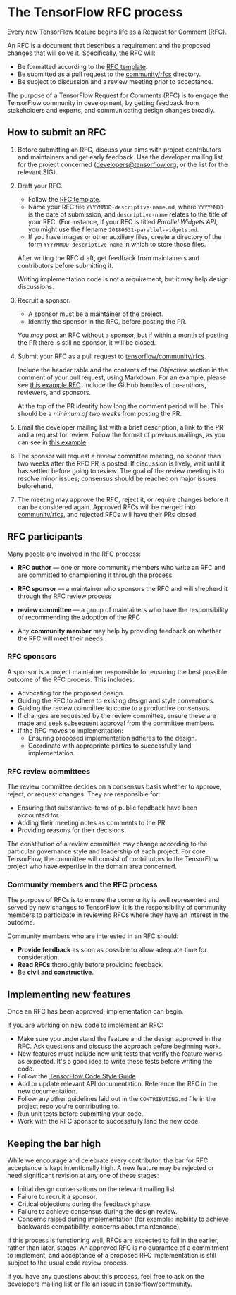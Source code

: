 # The TensorFlow RFC process

Every new TensorFlow feature begins life as a Request for Comment (RFC).

An RFC is a document that describes a requirement and the proposed changes that
will solve it. Specifically, the RFC will:

*   Be formatted according to the
    [RFC template](https://github.com/tensorflow/community/blob/master/rfcs/yyyymmdd-rfc-template.md).
*   Be submitted as a pull request to the
    [community/rfcs](https://github.com/tensorflow/community/tree/master/rfcs)
    directory.
*   Be subject to discussion and a review meeting prior to acceptance.

The purpose of a TensorFlow Request for Comments (RFC) is to engage the
TensorFlow community in development, by getting feedback from stakeholders and
experts, and communicating design changes broadly.

## How to submit an RFC

1.  Before submitting an RFC, discuss your aims with project contributors and
    maintainers and get early feedback. Use the developer mailing list for the
    project concerned (developers@tensorflow.org, or the list for the relevant
    SIG).

2.  Draft your RFC.

    *   Follow the
        [RFC template](https://github.com/tensorflow/community/blob/master/rfcs/yyyymmdd-rfc-template.md).
    *   Name your RFC file `YYYYMMDD-descriptive-name.md`, where `YYYYMMDD` is
        the date of submission, and `descriptive-name` relates to the title of
        your RFC. (For instance, if your RFC is titled _Parallel Widgets API_,
        you might use the filename `20180531-parallel-widgets.md`.
    *   If you have images or other auxiliary files, create a directory of the
        form `YYYYMMDD-descriptive-name` in which to store those files.

    After writing the RFC draft, get feedback from maintainers and contributors
    before submitting it.

    Writing implementation code is not a requirement, but it may help design
    discussions.

3.  Recruit a sponsor.

    *   A sponsor must be a maintainer of the project.
    *   Identify the sponsor in the RFC, before posting the PR.

    You _may_ post an RFC without a sponsor, but if within a month of posting
    the PR there is still no sponsor, it will be closed.

4.  Submit your RFC as a pull request to
    [tensorflow/community/rfcs](https://github.com/tensorflow/community/tree/master/rfcs).

    Include the header table and the contents of the _Objective_ section in the
    comment of your pull request, using Markdown. For an example, please see
    [this example RFC](https://github.com/tensorflow/community/pull/5). Include
    the GitHub handles of co-authors, reviewers, and sponsors.

    At the top of the PR identify how long the comment period will be. This
    should be a _minimum of two weeks_ from posting the PR.

5.  Email the developer mailing list with a brief description, a link to the PR
    and a request for review. Follow the format of previous mailings, as you can
    see in
    [this example](https://groups.google.com/a/tensorflow.org/forum/#!topic/developers/PIChGLLnpTE).

6.  The sponsor will request a review committee meeting, no sooner than two
    weeks after the RFC PR is posted. If discussion is lively, wait until it has
    settled before going to review. The goal of the review meeting is to resolve
    minor issues; consensus should be reached on major issues beforehand.

7.  The meeting may approve the RFC, reject it, or require changes before it can
    be considered again. Approved RFCs will be merged into
    [community/rfcs](https://github.com/tensorflow/community/tree/master/rfcs),
    and rejected RFCs will have their PRs closed.

## RFC participants

Many people are involved in the RFC process:

*   **RFC author** — one or more community members who write an RFC and are
    committed to championing it through the process

*   **RFC sponsor** — a maintainer who sponsors the RFC and will shepherd it
    through the RFC review process

*   **review committee** — a group of maintainers who have the responsibility of
    recommending the adoption of the RFC

*   Any **community member** may help by providing feedback on whether the RFC
    will meet their needs.

### RFC sponsors

A sponsor is a project maintainer responsible for ensuring the best possible
outcome of the RFC process. This includes:

*   Advocating for the proposed design.
*   Guiding the RFC to adhere to existing design and style conventions.
*   Guiding the review committee to come to a productive consensus.
*   If changes are requested by the review committee, ensure these are made and
    seek subsequent approval from the committee members.
*   If the RFC moves to implementation:
    *   Ensuring proposed implementation adheres to the design.
    *   Coordinate with appropriate parties to successfully land implementation.

### RFC review committees

The review committee decides on a consensus basis whether to approve, reject, or
request changes. They are responsible for:

*   Ensuring that substantive items of public feedback have been accounted for.
*   Adding their meeting notes as comments to the PR.
*   Providing reasons for their decisions.

The constitution of a review committee may change according to the particular
governance style and leadership of each project. For core TensorFlow, the
committee will consist of contributors to the TensorFlow project who have
expertise in the domain area concerned.

### Community members and the RFC process

The purpose of RFCs is to ensure the community is well represented and served by
new changes to TensorFlow. It is the responsibility of community members to
participate in reviewing RFCs where they have an interest in the outcome.

Community members who are interested in an RFC should:

*   **Provide feedback** as soon as possible to allow adequate time for
    consideration.
*   **Read RFCs** thoroughly before providing feedback.
*   Be **civil and constructive**.

## Implementing new features

Once an RFC has been approved, implementation can begin.

If you are working on new code to implement an RFC:

*   Make sure you understand the feature and the design approved in the RFC. Ask
    questions and discuss the approach before beginning work.
*   New features must include new unit tests that verify the feature works as
    expected. It's a good idea to write these tests before writing the code.
*   Follow the [TensorFlow Code Style Guide](#tensorflow-code-style-guide)
*   Add or update relevant API documentation. Reference the RFC in the new
    documentation.
*   Follow any other guidelines laid out in the `CONTRIBUTING.md` file in the
    project repo you're contributing to.
*   Run unit tests before submitting your code.
*   Work with the RFC sponsor to successfully land the new code.

## Keeping the bar high

While we encourage and celebrate every contributor, the bar for RFC acceptance
is kept intentionally high. A new feature may be rejected or need significant
revision at any one of these stages:

*   Initial design conversations on the relevant mailing list.
*   Failure to recruit a sponsor.
*   Critical objections during the feedback phase.
*   Failure to achieve consensus during the design review.
*   Concerns raised during implementation (for example: inability to achieve
    backwards compatibility, concerns about maintenance).

If this process is functioning well, RFCs are expected to fail in the earlier,
rather than later, stages. An approved RFC is no guarantee of a commitment to
implement, and acceptance of a proposed RFC implementation is still subject to
the usual code review process.

If you have any questions about this process, feel free to ask on the developers
mailing list or file an issue in
[tensorflow/community](https://github.com/tensorflow/community/tree/master/rfcs).

